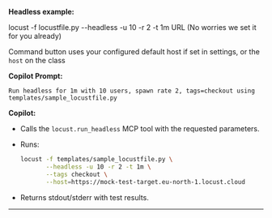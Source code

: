 **Headless example:**

locust -f locustfile.py --headless -u 10 -r 2 -t 1m URL (No worries we set it for you already)

Command button uses your configured default host if set in settings, or the `host` on the class

**Copilot Prompt:**

```
Run headless for 1m with 10 users, spawn rate 2, tags=checkout using templates/sample_locustfile.py
```

**Copilot:**

* Calls the `locust.run_headless` MCP tool with the requested parameters.
* Runs:

  ```bash
  locust -f templates/sample_locustfile.py \
         --headless -u 10 -r 2 -t 1m \
         --tags checkout \
         --host=https://mock-test-target.eu-north-1.locust.cloud
  ```
* Returns stdout/stderr with test results.

---
